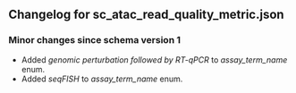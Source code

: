 ## Changelog for sc_atac_read_quality_metric.json

### Minor changes since schema version 1
* Added *genomic perturbation followed by RT-qPCR* to *assay_term_name* enum.
* Added *seqFISH* to *assay_term_name* enum.